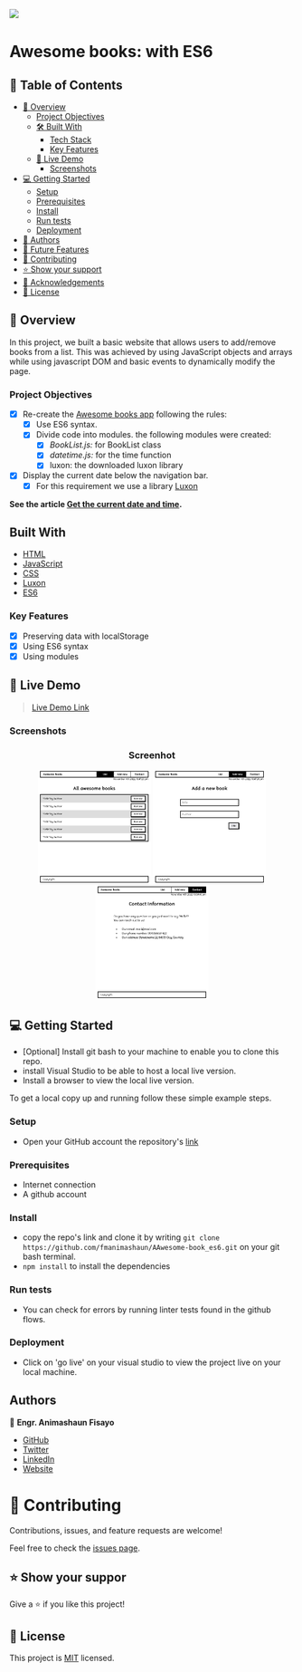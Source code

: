 ![](https://img.shields.io/badge/fmanimashaun-green)

# Awesome books: with ES6

## 📗 Table of Contents

- [📖 Overview](#about-project)
  - [Project Objectives](#project-objectives)
  - [🛠 Built With](#built-with)
    - [Tech Stack](#tech-stack)
    - [Key Features](#key-features)
  - [🚀 Live Demo](#live-demo)
    - [Screenshots](#screenshots)
- [💻 Getting Started](#getting-started)
  - [Setup](#setup)
  - [Prerequisites](#prerequisites)
  - [Install](#install)
  - [Run tests](#run-tests)
  - [Deployment](#deployment)
- [👥 Authors](#authors)
- [🔭 Future Features](#future-features)
- [🤝 Contributing](#contributing)
- [⭐️ Show your support](#support)
- [🙏 Acknowledgements](#acknowledgements)
- [📝 License](#license)


## 📖 Overview <a name="about-project"></a>

In this project, we built a basic website that allows users to add/remove books from a list. This was achieved by using JavaScript objects and arrays while using javascript DOM and basic events to dynamically modify the page.

### Project Objectives <a name="project-objectives"></a>

- [x] Re-create the [Awesome books app](https://github.com/yosaddis/Awesome-books) following the rules:
  - [x] Use ES6 syntax.
  - [x] Divide code into modules. the following modules were created:
    - [x] *BookList.js:* for BookList class
    - [x] *datetime.js:* for the time function
    - [x] luxon: the downloaded luxon library
- [x] Display the current date below the navigation bar.
  - [x]  For this requirement we use a library [Luxon](https://moment.github.io/luxon/#/install?id=es6)

__See the article [Get the current date and time](https://moment.github.io/luxon/#/tour?id=get-the-current-date-and-time).__

## Built With

- [HTML](https://developer.mozilla.org/en-US/docs/Web/HTML)
- [JavaScript](https://developer.mozilla.org/en-US/docs/Web/JavaScript)
- [CSS](https://developer.mozilla.org/en-US/docs/Web/CSS)
- [Luxon](https://moment.github.io/luxon/#/install?id=es6)
- [ES6](https://www.w3schools.com/js/js_es6.asp)

### Key Features <a name="key-features"></a>

- [x] Preserving data with localStorage
- [x] Using ES6 syntax
- [x] Using modules

## 🚀 Live Demo <a name="live-demo"></a>

> [Live Demo Link](https://fmanimashaun.github.io/Awesome-book_es6)

### Screenshots <a name="screenshots"></a>

<h3 align="center">Screenhot</h3>
<p align="center">
  <img width="200" src="screenshots/BookList.png">
  <img width="200" src="screenshots/AddForm.png">
  <img width="200" src="screenshots/Contact.png">
</P>


## 💻 Getting Started <a name="getting-started"></a>

- [Optional] Install git bash to your machine to enable you to clone this repo.
- install Visual Studio to be able to host a local live version.
- Install a browser to view the local live version.

To get a local copy up and running follow these simple example steps.

### Setup <a name="setup"></a>

- Open your GitHub account the repository's [link](https://github.com/fmanimashaun/Awesome-book_es6)

### Prerequisites <a name="prerequisites"></a>

- Internet connection
- A github account

### Install <a name="install"></a>

- copy the repo's link and clone it by writing `git clone https://github.com/fmanimashaun/AAwesome-book_es6.git` on your git bash terminal.
- `npm install` to install the dependencies

### Run tests <a name="run-tests"></a>

- You can check for errors by running linter tests found in the github flows.

### Deployment <a name="deployment"></a>

- Click on 'go live' on your visual studio to view the project live on your local machine.


## Authors <a name="authors"></a>

👤 **Engr. Animashaun Fisayo**

- [GitHub](https://github.com/fmanimashaun)
- [Twitter](https://twitter.com/fmanimashaun)
- [LinkedIn](https://www.linkedin.com/in/fmanimashaun/)
- [Website](https://fmanimashaun.com)

# 🤝 Contributing <a name="contributing"></a>

Contributions, issues, and feature requests are welcome!

Feel free to check the [issues page](../../issues/).

## ⭐️ Show your suppor <a name="support"></a>

Give a ⭐️ if you like this project!

## 📝 License <a name="license"></a>

This project is [MIT](./LICENSE) licensed.
